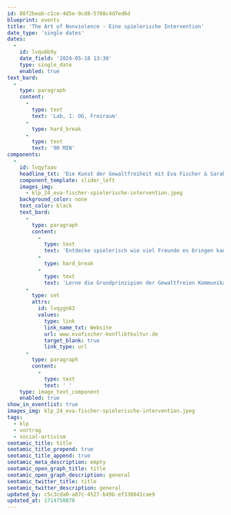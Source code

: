 ```yaml
---
id: 88f2beab-c1ce-4d5e-9cd8-5708c4d7ed6d
blueprint: events
title: 'The Art of Nonviolence - Eine spielerische Intervention'
date_type: 'single dates'
dates:
  -
    id: lvqu6b9y
    date_field: '2024-05-18 13:30'
    type: single_date
    enabled: true
text_bard:
  -
    type: paragraph
    content:
      -
        type: text
        text: 'Lab, 1. OG, Freiraum'
      -
        type: hard_break
      -
        type: text
        text: '90 MIN'
components:
  -
    id: lvqyfaao
    headline_txt: 'Die Kunst der Gewaltfreiheit mit Eva Fischer & Sarah Kociok'
    component_template: slider_left
    images_img:
      - klp_24_eva-fischer-spielerische-intervention.jpeg
    background_color: none
    text_color: black
    text_bard:
      -
        type: paragraph
        content:
          -
            type: text
            text: 'Entdecke spielerisch wie viel Freunde es bringen kann, bedürfnisorientiert und wohlwollend in das Aushandeln von Spannungen zu geben.'
          -
            type: hard_break
          -
            type: text
            text: 'Lerne die Grundprinzipien der Gewaltfreien Kommunikation im Rahmen von leicht zugänglichen Übungen kennen und nimm diese Toolbox mit in deinen Alltag und das aktuelle Weltgeschehen mit.'
      -
        type: set
        attrs:
          id: lvqygn63
          values:
            type: link
            link_name_txt: Website
            url: www.evafischer-konfliktkultur.de
            target_blank: true
            link_type: url
      -
        type: paragraph
        content:
          -
            type: text
            text: ' '
    type: image_text_component
    enabled: true
show_in_eventlist: true
images_img: klp_24_eva-fischer-spielerische-intervention.jpeg
tags:
  - klp
  - vortrag
  - social-artivism
seotamic_title: title
seotamic_title_prepend: true
seotamic_title_append: true
seotamic_meta_description: empty
seotamic_open_graph_title: title
seotamic_open_graph_description: general
seotamic_twitter_title: title
seotamic_twitter_description: general
updated_by: c5c3cda0-a87c-4527-b49b-ef338041cae9
updated_at: 1714758878
---
```

